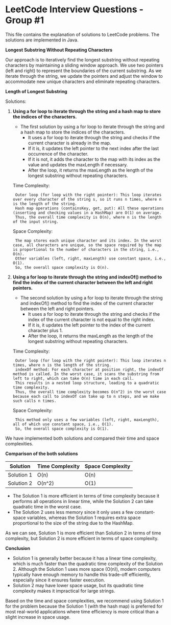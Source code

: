 # LeetCode Interview Questions - Group #1

This file contains the explanation of solutions to LeetCode problems. The solutions are implemented in Java.

**Longest Substring Without Repeating Characters**

Our approach is to iteratively find the longest substring without repeating characters by maintaining a sliding window approach. We use two pointers (left and right) to represent the boundaries of the current substring. As we iterate through the string, we update the pointers and adjust the window to accommodate new unique characters and eliminate repeating characters.
 
**Length of Longest Substring**

Solutions:

1. **Using a for loop to iterate through the string and a hash map to store the indices of the characters.**

    - The first solution by using a for loop to iterate through the string and a hash map to store the indices of the characters.
      - It uses a for loop to iterate through the string and checks if the current character is already in the map.
      - If it is, it updates the left pointer to the next index after the last occurrence of the character.
      - If it is not, it adds the character to the map with its index as the value and updates the maxLength if necessary.
      - After the loop, it returns the maxLength as the length of the longest substring without repeating characters.


     Time Complexity:

        Outer loop (for loop with the right pointer): This loop iterates over every character of the string s, so it runs n times, where n is the length of the string.
        Hash map operations (containsKey, get, put): All these operations (inserting and checking values in a HashMap) are O(1) on average.
        Thus, the overall time complexity is O(n), where n is the length of the input string.

     Space Complexity:

        The map stores each unique character and its index. In the worst case, all characters are unique, so the space required by the map is proportional to the number of characters in the string, i.e., O(n).
        Other variables (left, right, maxLength) use constant space, i.e., O(1).
        So, the overall space complexity is O(n).

2. **Using a for loop to iterate through the string and indexOf() method to find the index of the current character between the left and right pointers.**

    - The second solution by using a for loop to iterate through the string and indexOf() method to find the index of the current character between the left and right pointers.
        - It uses a for loop to iterate through the string and checks if the index of the current character is not equal to the right index.
        - If it is, it updates the left pointer to the index of the current character plus 1.
        - After the loop, it returns the maxLength as the length of the longest substring without repeating characters.


     Time Complexity:

        Outer loop (for loop with the right pointer): This loop iterates n times, where n is the length of the string.
        indexOf method: For each character at position right, the indexOf method is called. In the worst case, it scans the substring from left to right, which can take O(n) time in each call.
        This results in a nested loop structure, leading to a quadratic time complexity.
        Thus, the overall time complexity becomes O(n^2) in the worst case because each call to indexOf can take up to n steps, and we make such calls n times.

     Space Complexity:

        This method only uses a few variables (left, right, maxLength), all of which use constant space, i.e., O(1).
        So, the overall space complexity is O(1).


We have implemented both solutions and compared their time and space complexities.

**Comparison of the both solutions**

| Solution | Time Complexity | Space Complexity |
|----------|-----------------|------------------|
| Solution 1 | O(n) | O(n) |
| Solution 2 | O(n^2) | O(1) |

- The Solution 1 is more efficient in terms of time complexity because it performs all operations in linear time, while the Solution 2 can take quadratic time in the worst case.
- The Solution 2 uses less memory since it only uses a few constant-space variables, whereas the Solution 1 requires extra space proportional to the size of the string due to the HashMap.

As we can see, Solution 1 is more efficient than Solution 2 in terms of time complexity, but Solution 2 is more efficient in terms of space complexity.


**Conclusion**

- Solution 1 is generally better because it has a linear time complexity, which is much faster than the quadratic time complexity of the Solution 2. Although the Solution 1 uses more space (O(n)), modern computers typically have enough memory to handle this trade-off efficiently, especially since it ensures faster execution.
- Solution 2 may have lower space usage, but its quadratic time complexity makes it impractical for large strings.

Based on the time and space complexities, we recommend using Solution 1 for the problem because the Solution 1 (with the hash map) is preferred for most real-world applications where time efficiency is more critical than a slight increase in space usage.
